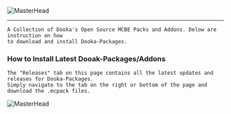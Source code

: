 ![MasterHead](https://media.discordapp.net/attachments/1050591171921072130/1051987282334335037/68747470733a2f2f6d656469612e646973636f72646170702e6e65742f6174746163686d656e74732f3937303231313138313935383636303132372f313031313033363538343433363536343030392f6769745f62616e6e65722e706e673f77696474683d3133333126_1.png)
--- ---
```info
A Collection of Dooka's Open Source MCBE Packs and Addons. Delow are instruction on how 
to download and install Dooka-Packages.  
```
### How to Install Latest Dooak-Packages/Addons
```info
The "Releases" tab on this page contains all the latest updates and releases for Dooka-Packages. 
Simply navigate to the tab on the right or bottom of the page and download the .mcpack files.
```
![MasterHead](https://media.discordapp.net/attachments/1050591171921072130/1051988373784498186/image.png)

